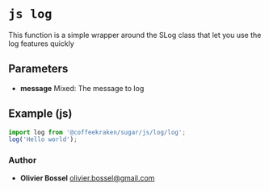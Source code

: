 


<!-- @namespace    sugar.js.log -->

# ```js log ```


This function is a simple wrapper around the SLog class that let you use the log features quickly

## Parameters

- **message**  Mixed: The message to log



## Example (js)

```js
import log from '@coffeekraken/sugar/js/log/log';
log('Hello world');
```


### Author
- **Olivier Bossel** <a href="mailto:olivier.bossel@gmail.com">olivier.bossel@gmail.com</a> 



